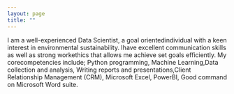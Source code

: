 ```yaml
---
layout: page
title: ""
---
```


I am a well-experienced Data Scientist, a goal orientedindividual with a keen interest in environmental sustainability. Ihave excellent communication skills as well as strong workethics that allows me achieve set goals efficiently. My corecompetencies include; Python programming, Machine Learning,Data collection and analysis, Writing reports and presentations,Client Relationship Management (CRM), Microsoft Excel, PowerBI, Good command on Microsoft Word suite.
